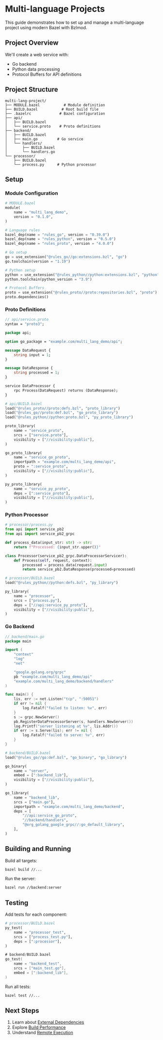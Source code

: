 # Multi-language Projects

This guide demonstrates how to set up and manage a multi-language project using modern Bazel with Bzlmod.

## Project Overview

We'll create a web service with:
- Go backend
- Python data processing
- Protocol Buffers for API definitions

## Project Structure

```
multi-lang-project/
├── MODULE.bazel           # Module definition
├── BUILD.bazel           # Root build file
├── .bazelrc             # Bazel configuration
├── api/
│   ├── BUILD.bazel
│   └── service.proto    # Proto definitions
├── backend/
│   ├── BUILD.bazel
│   ├── main.go         # Go service
│   └── handlers/
│       ├── BUILD.bazel
│       └── handlers.go
└── processor/
    ├── BUILD.bazel
    └── process.py      # Python processor
```

## Setup

### Module Configuration

```python
# MODULE.bazel
module(
    name = "multi_lang_demo",
    version = "0.1.0",
)

# Language rules
bazel_dep(name = "rules_go", version = "0.39.0")
bazel_dep(name = "rules_python", version = "0.5.0")
bazel_dep(name = "rules_proto", version = "4.0.0")

# Go setup
go = use_extension("@rules_go//go:extensions.bzl", "go")
go.toolchain(version = "1.19")

# Python setup
python = use_extension("@rules_python//python:extensions.bzl", "python")
python.toolchain(python_version = "3.9")

# Protocol Buffers
proto = use_extension("@rules_proto//proto:repositories.bzl", "proto")
proto.dependencies()
```

### Proto Definitions

```protobuf
// api/service.proto
syntax = "proto3";

package api;

option go_package = "example.com/multi_lang_demo/api";

message DataRequest {
    string input = 1;
}

message DataResponse {
    string processed = 1;
}

service DataProcessor {
    rpc Process(DataRequest) returns (DataResponse);
}
```

```python
# api/BUILD.bazel
load("@rules_proto//proto:defs.bzl", "proto_library")
load("@rules_go//proto:def.bzl", "go_proto_library")
load("@rules_python//python:proto.bzl", "py_proto_library")

proto_library(
    name = "service_proto",
    srcs = ["service.proto"],
    visibility = ["//visibility:public"],
)

go_proto_library(
    name = "service_go_proto",
    importpath = "example.com/multi_lang_demo/api",
    proto = ":service_proto",
    visibility = ["//visibility:public"],
)

py_proto_library(
    name = "service_py_proto",
    deps = [":service_proto"],
    visibility = ["//visibility:public"],
)
```

### Python Processor

```python
# processor/process.py
from api import service_pb2
from api import service_pb2_grpc

def process_data(input_str: str) -> str:
    return f"Processed: {input_str.upper()}"

class Processor(service_pb2_grpc.DataProcessorServicer):
    def Process(self, request, context):
        processed = process_data(request.input)
        return service_pb2.DataResponse(processed=processed)
```

```python
# processor/BUILD.bazel
load("@rules_python//python:defs.bzl", "py_library")

py_library(
    name = "processor",
    srcs = ["process.py"],
    deps = ["//api:service_py_proto"],
    visibility = ["//visibility:public"],
)
```

### Go Backend

```go
// backend/main.go
package main

import (
    "context"
    "log"
    "net"

    "google.golang.org/grpc"
    pb "example.com/multi_lang_demo/api"
    "example.com/multi_lang_demo/backend/handlers"
)

func main() {
    lis, err := net.Listen("tcp", ":50051")
    if err != nil {
        log.Fatalf("failed to listen: %v", err)
    }
    s := grpc.NewServer()
    pb.RegisterDataProcessorServer(s, handlers.NewServer())
    log.Printf("server listening at %v", lis.Addr())
    if err := s.Serve(lis); err != nil {
        log.Fatalf("failed to serve: %v", err)
    }
}
```

```python
# backend/BUILD.bazel
load("@rules_go//go:def.bzl", "go_binary", "go_library")

go_binary(
    name = "server",
    embed = [":backend_lib"],
    visibility = ["//visibility:public"],
)

go_library(
    name = "backend_lib",
    srcs = ["main.go"],
    importpath = "example.com/multi_lang_demo/backend",
    deps = [
        "//api:service_go_proto",
        "//backend/handlers",
        "@org_golang_google_grpc//:go_default_library",
    ],
)
```

## Building and Running

Build all targets:
```bash
bazel build //...
```

Run the server:
```bash
bazel run //backend:server
```

## Testing

Add tests for each component:

```python
# processor/BUILD.bazel
py_test(
    name = "processor_test",
    srcs = ["process_test.py"],
    deps = [":processor"],
)
```

```go
# backend/BUILD.bazel
go_test(
    name = "backend_test",
    srcs = ["main_test.go"],
    embed = [":backend_lib"],
)
```

Run all tests:
```bash
bazel test //...
```

## Next Steps

1. Learn about [External Dependencies](/examples/external-dependencies)
2. Explore [Build Performance](/best-practices/build-performance)
3. Understand [Remote Execution](/concepts/remote-execution)
